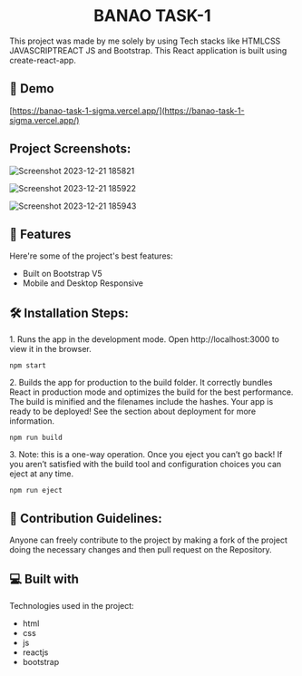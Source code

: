<h1 align="center" id="title">BANAO TASK-1</h1>

<p id="description">This project was made by me solely by using Tech stacks like HTMLCSS JAVASCRIPTREACT JS and Bootstrap. This React application is built using create-react-app.</p>

<h2>🚀 Demo</h2>

[https://banao-task-1-sigma.vercel.app/](https://banao-task-1-sigma.vercel.app/)

<h2>Project Screenshots:</h2>

![Screenshot 2023-12-21 185821](https://github.com/Shivam250702/BanaoTask-1/assets/103785990/ed5572d1-80f4-4256-85b9-eb4af0999b83)


![Screenshot 2023-12-21 185922](https://github.com/Shivam250702/BanaoTask-1/assets/103785990/0d8dfdc1-4554-43b1-8c28-e61729df0dc0)


![Screenshot 2023-12-21 185943](https://github.com/Shivam250702/BanaoTask-1/assets/103785990/eda487e6-6b2f-46a1-8de5-8e76a1c3397f)


  
  
<h2>🧐 Features</h2>

Here're some of the project's best features:

*   Built on Bootstrap V5
*   Mobile and Desktop Responsive

<h2>🛠️ Installation Steps:</h2>

<p>1. Runs the app in the development mode. Open http://localhost:3000 to view it in the browser.</p>

```
npm start
```

<p>2. Builds the app for production to the build folder. It correctly bundles React in production mode and optimizes the build for the best performance. The build is minified and the filenames include the hashes. Your app is ready to be deployed! See the section about deployment for more information.</p>

```
npm run build
```

<p>3. Note: this is a one-way operation. Once you eject you can’t go back! If you aren’t satisfied with the build tool and configuration choices you can eject at any time.</p>

```
npm run eject
```

<h2>🍰 Contribution Guidelines:</h2>

Anyone can freely contribute to the project by making a fork of the project doing the necessary changes and then pull request on the Repository.

  
  
<h2>💻 Built with</h2>

Technologies used in the project:

*   html
*   css
*   js
*   reactjs
*   bootstrap
